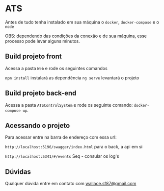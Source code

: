 # ATS
Antes de tudo tenha instalado em sua máquina o `docker`, `docker-compose` e o `node`

OBS: dependendo das condições da conexão e de sua máquina, esse processo pode levar alguns minutos.

## Build projeto front
Acessa a pasta `Web` e rode os seguintes comandos

`npm install` instalará as dependência
`ng serve` levantará o projeto

## Build projeto back-end
Acessa a pasta `ATSControlSystem` e rode os seguinte comando: `docker-compose up`.

## Acessando o projeto
Para acessar entre na barra de endereço com essa url: 

`http://localhost:5196/swagger/index.html` para o back, a api em si

`http://localhost:5341/#/events` Seq - consular os log's

## Dúvidas
Qualquer dúvida entre em contato com wallace.sf87@gmail.com
